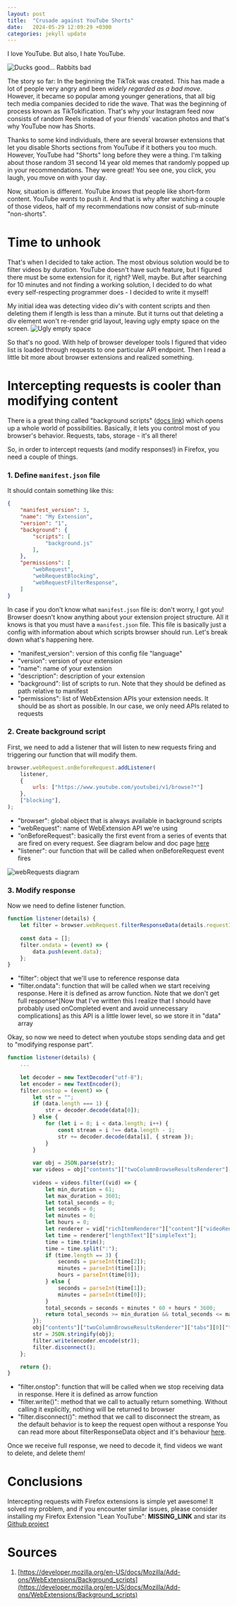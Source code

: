 ```yaml
---
layout: post
title:  "Crusade against YouTube Shorts"
date:   2024-05-29 12:09:29 +0300
categories: jekyll update
---
```

I love YouTube. But also, I hate YouTube.

![Ducks good... Rabbits bad](/assets/duck-rabbit.jpg)

The story so far: In the beginning the TikTok was created. This has made a lot of people very angry and been _widely regarded as a bad move_. However, it became so popular among younger generations, that all big tech media companies decided to ride the wave. That was the beginning of process known as TikTokification. That's why your Instagram feed now consists of random Reels instead of your friends' vacation photos and that's why YouTube now has Shorts.

Thanks to some kind individuals, there are several browser extensions that let you disable Shorts sections from YouTube if it bothers you too much. However, YouTube had "Shorts" long before they were a thing. I'm talking about those random 31 second 14 year old memes that randomly popped up in your recommendations. They were great! You see one, you click, you laugh, you move on with your day. 

Now, situation is different. YouTube *knows* that people like short-form content. YouTube *wants* to push it. And that is why after watching a couple of those videos, half of my recommendations now consist of sub-minute "non-shorts".

# Time to unhook
That's when I decided to take action. The most obvious solution would be to filter videos by duration. YouTube doesn't have such feature, but I figured there must be some extension for it, right? Well, maybe. But after searching for 10 minutes and not finding a working solution, I decided to do what every self-respecting programmer does - I decided to write it myself!

My initial idea was detecting video div's with content scripts and then deleting them if length is less than a minute. But it turns out that deleting a div element won't re-render grid layout, leaving ugly empty space on the screen. 
![Ugly empty space](/assets/ugly-empty-space.png)

So that's no good. With help of browser developer tools I figured that video list is loaded through requests to one particular API endpoint. Then I read a little bit more about browser extensions and realized something.

# Intercepting requests is cooler than modifying content
There is a great thing called "background scripts" ([docs link](https://developer.mozilla.org/en-US/docs/Mozilla/Add-ons/WebExtensions/Background_scripts)) which opens up a whole world of possibilities. Basically, it lets you control most of you browser's behavior. Requests, tabs, storage - it's all there!

So, in order to intercept requests (and modify responses!) in Firefox, you need a couple of things.
### 1. Define `manifest.json` file
It should contain something like this:
``` json
{
	"manifest_version": 3,
	"name": "My Extension",
	"version": "1",
	"background": {
		"scripts": [
			"background.js"
		],
	},
	"permissions": [
		"webRequest",
		"webRequestBlocking",
		"webRequestFilterResponse",
	]
}
```

In case if you don't know what `manifest.json` file is: don't worry, I got you! Browser doesn't know anything about your extension project structure. All it knows is that you must have a `manifest.json` file. This file is basically just a config with information about which scripts browser should run. Let's break down what's happening here.
- "manifest_version": version of this config file "language" 
- "version": version of your extension
- "name": name of your extension
- "description": description of your extension
- "background": list of scripts to run. Note that they should be defined as path relative to manifest
- "permissions": list of WebExtension APIs your extension needs. It should be as short as possible. In our case, we only need APIs related to requests

### 2. Create background script
First, we need to add a listener that will listen to new requests firing and triggering our function that will modify them.
``` js
browser.webRequest.onBeforeRequest.addListener(
	listener,
	{
		urls: ["https://www.youtube.com/youtubei/v1/browse?*"]
	},
	["blocking"],
);
```

- "browser": global object that is always available in background scripts
- "webRequest": name of WebExtension API we're using
- "onBeforeRequest": basically the first event from a series of events that are fired on every request. See diagram below and doc page [here](https://developer.mozilla.org/en-US/docs/Mozilla/Add-ons/WebExtensions/API/webRequest)
- "listener": our function that will be called when onBeforeRequest event fires

![webRequests diagram](/assets/webrequests-diagram.png)

### 3. Modify response
Now we need to define listener function.
``` js
function listener(details) {
    let filter = browser.webRequest.filterResponseData(details.requestId);
    
    const data = [];
    filter.ondata = (event) => {
        data.push(event.data);
    };
}
```
- "filter": object that we'll use to reference response data
- "filter.ondata": function that will be called when we start receiving response. Here it is defined as arrow function. Note that we don't get full response^[Now that I've written this I realize that I should have probably used onCompleted event and avoid unnecessary complications] as this API is a little lower level, so we store it in "data" array

Okay, so now we need to detect when youtube stops sending data and get to "modifying response part".
``` js
function listener(details) {
	...
    
    let decoder = new TextDecoder("utf-8");
    let encoder = new TextEncoder();
    filter.onstop = (event) => {
        let str = "";
        if (data.length === 1) {
            str = decoder.decode(data[0]);
        } else {
            for (let i = 0; i < data.length; i++) {
                const stream = i !== data.length - 1;
                str += decoder.decode(data[i], { stream });
            }
        }
        
        var obj = JSON.parse(str);
        var videos = obj["contents"]["twoColumnBrowseResultsRenderer"]["tabs"][0]["tabRenderer"]["content"]["richGridRenderer"]["contents"];
        
        videos = videos.filter((vid) => {
            let min_duration = 61;
            let max_duration = 3601;
            let total_seconds = 0;
            let seconds = 0;
            let minutes = 0;
            let hours = 0;
            let renderer = vid["richItemRenderer"]["content"]["videoRenderer"];
            let time = renderer["lengthText"]["simpleText"];
            time = time.trim();
            time = time.split(":");
            if (time.length == 3) {
                seconds = parseInt(time[2]);
                minutes = parseInt(time[1]);
                hours = parseInt(time[0]);
            } else {
                seconds = parseInt(time[1]);
                minutes = parseInt(time[0]);
            }
            total_seconds = seconds + minutes * 60 + hours * 3600;
            return total_seconds >= min_duration && total_seconds <= max_duration;
        });
        obj["contents"]["twoColumnBrowseResultsRenderer"]["tabs"][0]["tabRenderer"]["content"]["richGridRenderer"]["contents"] = videos;
        str = JSON.stringify(obj);
        filter.write(encoder.encode(str));
        filter.disconnect();
    };

    return {};
}
```
- "filter.onstop": function that will be called when we stop receiving data in response. Here it is defined as arrow function
- "filter.write()":  method that we call to actually return something. Without calling it explicitly, nothing will be returned to browser
- "filter.disconnect()": method that we call to disconnect the stream, as the default behavior is to keep the request open without a response
You can read more about filterResponseData object and it's behaviour [here](https://developer.mozilla.org/en-US/docs/Mozilla/Add-ons/WebExtensions/API/webRequest/filterResponseData).

Once we receive full response, we need to decode it, find videos we want to delete, and delete them!

# Conclusions
Intercepting requests with Firefox extensions is simple yet awesome! It solved my problem, and if you encounter similar issues, please consider installing my Firefox Extension "Lean YouTube":  __MISSING_LINK__ and star its [Github project](https://github.com/Demaga/lean-youtube)

# Sources

1. [https://developer.mozilla.org/en-US/docs/Mozilla/Add-ons/WebExtensions/Background_scripts](https://developer.mozilla.org/en-US/docs/Mozilla/Add-ons/WebExtensions/Background_scripts)